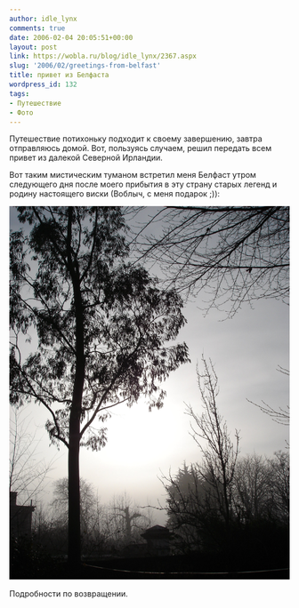 ```yaml
---
author: idle_lynx
comments: true
date: 2006-02-04 20:05:51+00:00
layout: post
link: https://wobla.ru/blog/idle_lynx/2367.aspx
slug: '2006/02/greetings-from-belfast'
title: привет из Белфаста
wordpress_id: 132
tags:
- Путешествие
- Фото
---
```


Путешествие потихоньку подходит к своему завершению, завтра отправляюсь домой. Вот, пользуясь случаем, решил передать всем привет из далекой Северной Ирландии.

Вот таким мистическим туманом встретил меня Белфаст утром следующего дня после моего прибытия в эту страну старых легенд и родину настоящего виски (Воблыч, с меня подарок ;)):

![Spooky Morning in Belfast](images/2006/02/DSC05104.JPG)

Подробности по возвращении.
